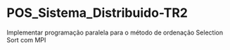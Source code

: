 # POS_Sistema_Distribuido-TR2
Implementar programação paralela para o método de ordenação Selection Sort com MPI
